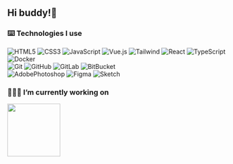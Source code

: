 ## Hi buddy!👋

### ⌨️ Technologies I use

![HTML5](https://img.shields.io/badge/-HTML5-E34F26?style=flat-square&logo=html5&logoColor=white)
![CSS3](https://img.shields.io/badge/-CSS3-1572B6?style=flat-square&logo=css3)
![JavaScript](https://img.shields.io/badge/JavaScript-F7DF1E?style=flat-square&logo=javascript&logoColor=black)
![Vue.js](https://img.shields.io/badge/Vue.js-35495E?style=flat-square&logo=vue.js&logoColor=4FC08D)
![Tailwind](https://img.shields.io/badge/Tailwind_CSS-38B2AC?style=flat-square&logo=tailwind-css&logoColor=white)
![React](https://img.shields.io/badge/-React-black?style=flat-square&logo=react)
![TypeScript](https://img.shields.io/badge/-TypeScript-007ACC?style=flat-square&logo=typescript&logoColor=white)
![Docker](https://img.shields.io/badge/-Docker-black?style=flat-square&logo=docker)
<br/>
![Git](https://img.shields.io/badge/-Git-black?style=flat-square&logo=git)
![GitHub](https://img.shields.io/badge/-GitHub-181717?style=flat-square&logo=github)
![GitLab](https://img.shields.io/badge/GitLab-330F63?style=flat-square&logo=gitlab)
![BitBucket](https://img.shields.io/badge/Bitbucket-0747a6?style=flat-square&logo=bitbucket&logoColor=white)
<br/>
![AdobePhotoshop](https://img.shields.io/badge/Adobe%20Photoshop-31A8FF?style=flat-square&logo=Adobe%20Photoshop&logoColor=black)
![Figma](https://img.shields.io/badge/Figma-F24E1E?style=flat-square&logo=figma&logoColor=white)
![Sketch](https://img.shields.io/badge/Sketch-FFB387?style=flat-square&logo=sketch&logoColor=black)

<!-- ## Github activity
<div style="display: flex">
<img height="150em" src="https://github-readme-stats.vercel.app/api?username=vylenne&show_icons=true&theme=light&count_private=true&include_all_commits=true" />
</div> -->

### 🧑🏻‍💻 I’m currently working on
<p width="100%" align="center">  
  <a width="100%" href="https://github.com/vylenne/design-patterns-for-humans-rus" title="Design Patterns">
    <img align="left" height="120" src="https://github-readme-stats.vercel.app/api/pin/?username=vylenne&repo=design-roadmap&theme=light">
  </a>
</p>


<!-- ### ✏️ Recent Projects
<p width="100%">
  <a href="https://github.com/vylenne/design-patterns-for-humans-rus" title="Design Patterns">
    <img align="left" height="120" src="https://github-readme-stats.vercel.app/api/pin/?username=vylenne&repo=design-patterns-for-humans-rus&theme=light">
  </a>
</p> -->


<!--
Here are some ideas to get you started:

- 🔭 I’m currently working on ...
- 🌱 I’m currently learning ...
- 👯 I’m looking to collaborate on ...
- 🤔 I’m looking for help with ...
- 💬 Ask me about ...
- 📫 How to reach me: ...
- 😄 Pronouns: ...
- ⚡ Fun fact: ...
-->
